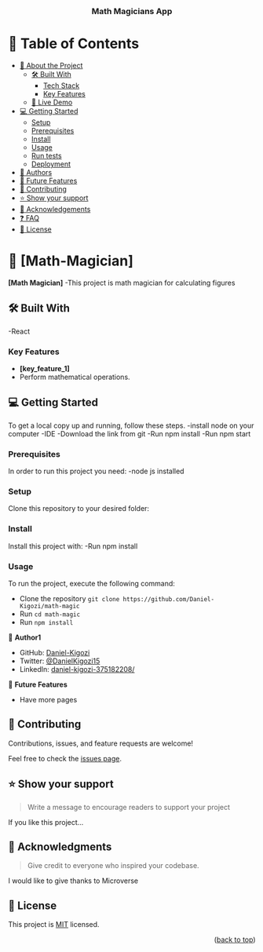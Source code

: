 <a name="readme-top"></a>

<div align="center">

  
  <br/>

  <h3><b>Math Magicians App</b></h3>

</div>


# 📗 Table of Contents

- [📖 About the Project](#about-project)
  - [🛠 Built With](#built-with)
    - [Tech Stack](#tech-stack)
    - [Key Features](#key-features)
  - [🚀 Live Demo](#live-demo)
- [💻 Getting Started](#getting-started)
  - [Setup](#setup)
  - [Prerequisites](#prerequisites)
  - [Install](#install)
  - [Usage](#usage)
  - [Run tests](#run-tests)
  - [Deployment](#triangular_flag_on_post-deployment)
- [👥 Authors](#authors)
- [🔭 Future Features](#future-features)
- [🤝 Contributing](#contributing)
- [⭐️ Show your support](#support)
- [🙏 Acknowledgements](#acknowledgements)
- [❓ FAQ](#faq)
- [📝 License](#license)


# 📖 [Math-Magician]

**[Math Magician]** 
-This project is math magician for calculating figures

## 🛠 Built With
-React


### Key Features

- **[key_feature_1]**
 - Perform mathematical operations.


## 💻 Getting Started


To get a local copy up and running, follow these steps.
-install node on your computer
-IDE
-Download the link from git
-Run npm install 
-Run npm start

### Prerequisites

In order to run this project you need:
-node js installed


### Setup

Clone this repository to your desired folder:


### Install

Install this project with:
-Run npm install 

### Usage

To run the project, execute the following command:
- Clone the repository `git clone https://github.com/Daniel-Kigozi/math-magic`
- Run `cd math-magic`
- Run `npm install`


👤 **Author1**

- GitHub: [Daniel-Kigozi](https://github.com/Daniel-Kigozi)
- Twitter: [@DanielKigozi15](https://twitter.com/@DanielKigozi15)
- LinkedIn: [daniel-kigozi-375182208/](https://www.linkedin.com/in/daniel-kigozi-375182208/)

🔭 **Future Features**
- Have more pages


## 🤝 Contributing

Contributions, issues, and feature requests are welcome!

Feel free to check the [issues page](../../issues/).


## ⭐️ Show your support <a name="support"></a>

> Write a message to encourage readers to support your project

If you like this project...


## 🙏 Acknowledgments <a name="acknowledgements"></a>

> Give credit to everyone who inspired your codebase.

I would like to give thanks to Microverse


## 📝 License <a name="license"></a>

This project is [MIT](https://github.com/Daniel-Kigozi/Mobile-First/blob/my-html/LICENSE.md) licensed.

<p align="right">(<a href="#readme-top">back to top</a>)</p>
